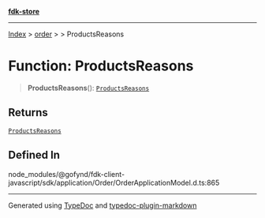 [**fdk-store**](../../../README.md)
***

[Index](../../../API.md) > [order](../../README.md) > [<internal>](../README.md) > ProductsReasons

# Function: ProductsReasons

> **ProductsReasons**(): [`ProductsReasons`](../type-aliases/type-alias.ProductsReasons.md)

## Returns

[`ProductsReasons`](../type-aliases/type-alias.ProductsReasons.md)

## Defined In

node\_modules/@gofynd/fdk-client-javascript/sdk/application/Order/OrderApplicationModel.d.ts:865

***
Generated using [TypeDoc](https://typedoc.org/) and [typedoc-plugin-markdown](https://www.npmjs.com/package/typedoc-plugin-markdown)
